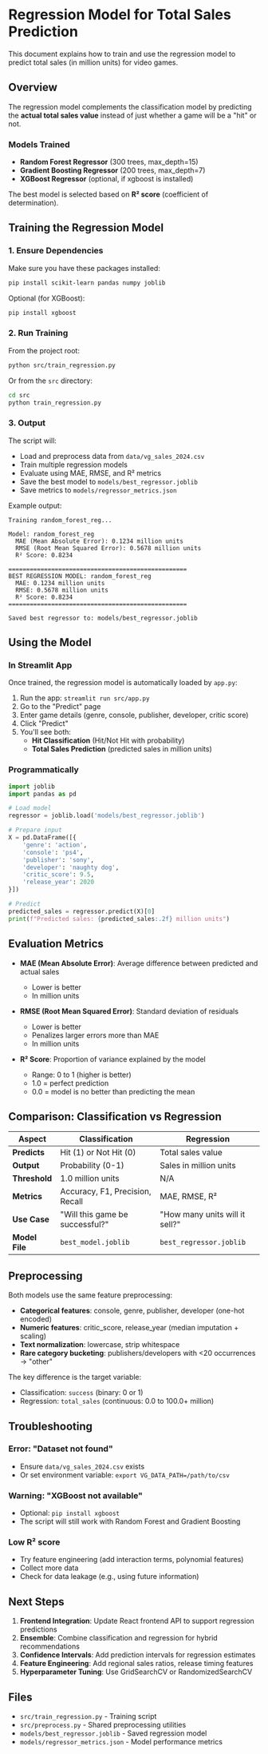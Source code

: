 # Regression Model for Total Sales Prediction

This document explains how to train and use the regression model to predict total sales (in million units) for video games.

## Overview

The regression model complements the classification model by predicting the **actual total sales value** instead of just whether a game will be a "hit" or not.

### Models Trained
- **Random Forest Regressor** (300 trees, max_depth=15)
- **Gradient Boosting Regressor** (200 trees, max_depth=7)
- **XGBoost Regressor** (optional, if xgboost is installed)

The best model is selected based on **R² score** (coefficient of determination).

## Training the Regression Model

### 1. Ensure Dependencies

Make sure you have these packages installed:

```bash
pip install scikit-learn pandas numpy joblib
```

Optional (for XGBoost):
```bash
pip install xgboost
```

### 2. Run Training

From the project root:

```bash
python src/train_regression.py
```

Or from the `src` directory:

```bash
cd src
python train_regression.py
```

### 3. Output

The script will:
- Load and preprocess data from `data/vg_sales_2024.csv`
- Train multiple regression models
- Evaluate using MAE, RMSE, and R² metrics
- Save the best model to `models/best_regressor.joblib`
- Save metrics to `models/regressor_metrics.json`

Example output:
```
Training random_forest_reg...

Model: random_forest_reg
  MAE (Mean Absolute Error): 0.1234 million units
  RMSE (Root Mean Squared Error): 0.5678 million units
  R² Score: 0.8234

==================================================
BEST REGRESSION MODEL: random_forest_reg
  MAE: 0.1234 million units
  RMSE: 0.5678 million units
  R² Score: 0.8234
==================================================

Saved best regressor to: models/best_regressor.joblib
```

## Using the Model

### In Streamlit App

Once trained, the regression model is automatically loaded by `app.py`:

1. Run the app: `streamlit run src/app.py`
2. Go to the "Predict" page
3. Enter game details (genre, console, publisher, developer, critic score)
4. Click "Predict"
5. You'll see both:
   - **Hit Classification** (Hit/Not Hit with probability)
   - **Total Sales Prediction** (predicted sales in million units)

### Programmatically

```python
import joblib
import pandas as pd

# Load model
regressor = joblib.load('models/best_regressor.joblib')

# Prepare input
X = pd.DataFrame([{
    'genre': 'action',
    'console': 'ps4',
    'publisher': 'sony',
    'developer': 'naughty dog',
    'critic_score': 9.5,
    'release_year': 2020
}])

# Predict
predicted_sales = regressor.predict(X)[0]
print(f"Predicted sales: {predicted_sales:.2f} million units")
```

## Evaluation Metrics

- **MAE (Mean Absolute Error)**: Average difference between predicted and actual sales
  - Lower is better
  - In million units
  
- **RMSE (Root Mean Squared Error)**: Standard deviation of residuals
  - Lower is better
  - Penalizes larger errors more than MAE
  - In million units
  
- **R² Score**: Proportion of variance explained by the model
  - Range: 0 to 1 (higher is better)
  - 1.0 = perfect prediction
  - 0.0 = model is no better than predicting the mean

## Comparison: Classification vs Regression

| Aspect | Classification | Regression |
|--------|---------------|------------|
| **Predicts** | Hit (1) or Not Hit (0) | Total sales value |
| **Output** | Probability (0-1) | Sales in million units |
| **Threshold** | 1.0 million units | N/A |
| **Metrics** | Accuracy, F1, Precision, Recall | MAE, RMSE, R² |
| **Use Case** | "Will this game be successful?" | "How many units will it sell?" |
| **Model File** | `best_model.joblib` | `best_regressor.joblib` |

## Preprocessing

Both models use the same feature preprocessing:
- **Categorical features**: console, genre, publisher, developer (one-hot encoded)
- **Numeric features**: critic_score, release_year (median imputation + scaling)
- **Text normalization**: lowercase, strip whitespace
- **Rare category bucketing**: publishers/developers with <20 occurrences → "other"

The key difference is the target variable:
- Classification: `success` (binary: 0 or 1)
- Regression: `total_sales` (continuous: 0.0 to 100.0+ million)

## Troubleshooting

### Error: "Dataset not found"
- Ensure `data/vg_sales_2024.csv` exists
- Or set environment variable: `export VG_DATA_PATH=/path/to/csv`

### Warning: "XGBoost not available"
- Optional: `pip install xgboost`
- The script will still work with Random Forest and Gradient Boosting

### Low R² score
- Try feature engineering (add interaction terms, polynomial features)
- Collect more data
- Check for data leakage (e.g., using future information)

## Next Steps

1. **Frontend Integration**: Update React frontend API to support regression predictions
2. **Ensemble**: Combine classification and regression for hybrid recommendations
3. **Confidence Intervals**: Add prediction intervals for regression estimates
4. **Feature Engineering**: Add regional sales ratios, release timing features
5. **Hyperparameter Tuning**: Use GridSearchCV or RandomizedSearchCV

## Files

- `src/train_regression.py` - Training script
- `src/preprocess.py` - Shared preprocessing utilities
- `models/best_regressor.joblib` - Saved regression model
- `models/regressor_metrics.json` - Model performance metrics
